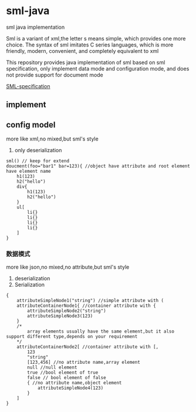 # sml-java

sml java implementation

Sml is a variant of xml,the letter s means simple, which provides one more choice.
The syntax of sml imitates C series languages,
which is more friendly, modern, convenient, and completely equivalent to xml

This repository provides java implementation of sml based on sml specification,
only implement data mode and configuration mode,
and does not provide support for document mode

[SML-specification](https://github.com/super-simple/SML-specification)

## implement

## config model

more like xml,no mixed,but sml's style

1. only deserialization

```text
sml() // keep for extend
doucment(foo="bar1" bar=123){ //object have attribute and root element have element name
    h1(123)
    h2("hello")
    div{
        h1(123)
        h2("hello")
    }
    ul[
        li{}
        li{}
        li{}
        li{}
    ]
}
```

### 数据模式

more like json,no mixed,no attribute,but sml's style

1. deserialization
2. Serialization

```text
{
    attributeSimpleNode1("string") //simple attribute with (
    attributeContainerNode1{ //container attribute with {
        attributeSimpleNode2("string")
        attributeSimpleNode3(123)
    }
    /*
        array elements usually have the same element,but it also support different type,depends on your requirement
    */
    attributeContainerNode2[ //container attribute with [,
        123
        "string"
        [123,456] //no attribute name,array element
        null //null element
        true //bool element of true
        false // bool element of false
        { //no attribute name,object element
            attributeSimpleNode4(123)
        }
    ]
}
```